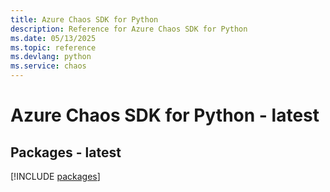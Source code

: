 ```yaml
---
title: Azure Chaos SDK for Python
description: Reference for Azure Chaos SDK for Python
ms.date: 05/13/2025
ms.topic: reference
ms.devlang: python
ms.service: chaos
---
```

# Azure Chaos SDK for Python - latest
## Packages - latest
[!INCLUDE [packages](chaos-index.md)]